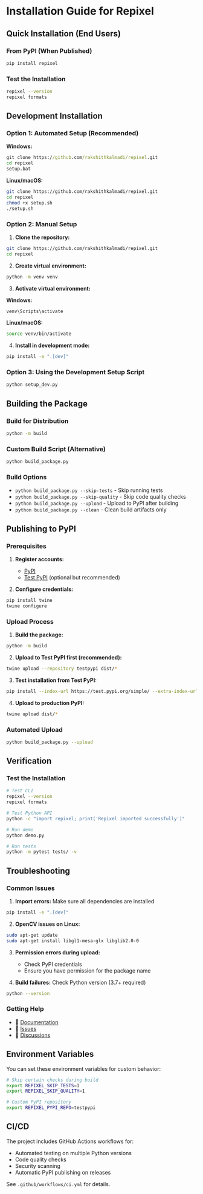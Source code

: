 # Installation Guide for Repixel

## Quick Installation (End Users)

### From PyPI (When Published)
```bash
pip install repixel
```

### Test the Installation
```bash
repixel --version
repixel formats
```

## Development Installation

### Option 1: Automated Setup (Recommended)

**Windows:**
```cmd
git clone https://github.com/rakshithkalmadi/repixel.git
cd repixel
setup.bat
```

**Linux/macOS:**
```bash
git clone https://github.com/rakshithkalmadi/repixel.git
cd repixel
chmod +x setup.sh
./setup.sh
```

### Option 2: Manual Setup

1. **Clone the repository:**
```bash
git clone https://github.com/rakshithkalmadi/repixel.git
cd repixel
```

2. **Create virtual environment:**
```bash
python -m venv venv
```

3. **Activate virtual environment:**

**Windows:**
```cmd
venv\Scripts\activate
```

**Linux/macOS:**
```bash
source venv/bin/activate
```

4. **Install in development mode:**
```bash
pip install -e ".[dev]"
```

### Option 3: Using the Development Setup Script
```bash
python setup_dev.py
```

## Building the Package

### Build for Distribution
```bash
python -m build
```

### Custom Build Script (Alternative)
```bash
python build_package.py
```

### Build Options
- `python build_package.py --skip-tests` - Skip running tests
- `python build_package.py --skip-quality` - Skip code quality checks
- `python build_package.py --upload` - Upload to PyPI after building
- `python build_package.py --clean` - Clean build artifacts only

## Publishing to PyPI

### Prerequisites
1. **Register accounts:**
   - [PyPI](https://pypi.org/account/register/)
   - [Test PyPI](https://test.pypi.org/account/register/) (optional but recommended)

2. **Configure credentials:**
```bash
pip install twine
twine configure
```

### Upload Process

1. **Build the package:**
```bash
python -m build
```

2. **Upload to Test PyPI first (recommended):**
```bash
twine upload --repository testpypi dist/*
```

3. **Test installation from Test PyPI:**
```bash
pip install --index-url https://test.pypi.org/simple/ --extra-index-url https://pypi.org/simple/ repixel
```

4. **Upload to production PyPI:**
```bash
twine upload dist/*
```

### Automated Upload
```bash
python build_package.py --upload
```

## Verification

### Test the Installation
```bash
# Test CLI
repixel --version
repixel formats

# Test Python API
python -c "import repixel; print('Repixel imported successfully')"

# Run demo
python demo.py

# Run tests
python -m pytest tests/ -v
```

## Troubleshooting

### Common Issues

1. **Import errors:** Make sure all dependencies are installed
```bash
pip install -e ".[dev]"
```

2. **OpenCV issues on Linux:**
```bash
sudo apt-get update
sudo apt-get install libgl1-mesa-glx libglib2.0-0
```

3. **Permission errors during upload:**
   - Check PyPI credentials
   - Ensure you have permission for the package name

4. **Build failures:** Check Python version (3.7+ required)
```bash
python --version
```

### Getting Help

- 📖 [Documentation](README.md)
- 🐛 [Issues](https://github.com/rakshithkalmadi/repixel/issues)
- 💬 [Discussions](https://github.com/rakshithkalmadi/repixel/discussions)

## Environment Variables

You can set these environment variables for custom behavior:

```bash
# Skip certain checks during build
export REPIXEL_SKIP_TESTS=1
export REPIXEL_SKIP_QUALITY=1

# Custom PyPI repository
export REPIXEL_PYPI_REPO=testpypi
```

## CI/CD

The project includes GitHub Actions workflows for:
- Automated testing on multiple Python versions
- Code quality checks
- Security scanning
- Automatic PyPI publishing on releases

See `.github/workflows/ci.yml` for details.
